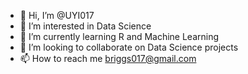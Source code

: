 - 👋 Hi, I’m @UYI017
- 👀 I’m interested in Data Science
- 🌱 I’m currently learning R and Machine Learning
- 💞️ I’m looking to collaborate on Data Science projects
- 📫 How to reach me briggs017@gmail.com

<!---
UYI017/UYI017 is a ✨ special ✨ repository because its `README.md` (this file) appears on your GitHub profile.
You can click the Preview link to take a look at your changes.
--->
